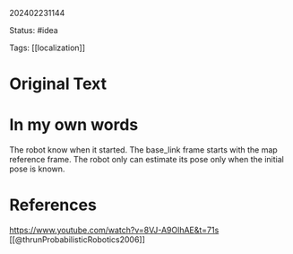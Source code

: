 202402231144

Status: #idea

Tags: [[localization]]

# Original Text

# In my own words

The robot know when it started. The base_link frame starts with the map reference frame. The robot only can estimate its pose only when the initial pose is known.

# References

https://www.youtube.com/watch?v=8VJ-A9OlhAE&t=71s
[[@thrunProbabilisticRobotics2006]]